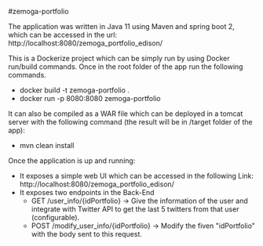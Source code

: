 #zemoga-portfolio

The application was written in Java 11 using Maven and spring boot 2, which can be accessed in the url: http://localhost:8080/zemoga_portfolio_edison/

This is a Dockerize project which can be simply run by using Docker run/build commands. Once in the root folder of the app run the following commands.

* docker build -t zemoga-portfolio .
* docker run -p 8080:8080 zemoga-portfolio

It can also be compiled as a WAR file which can be deployed in a tomcat server with the following command (the result will be in /target folder of the app):

* mvn clean install
	



Once the application is up and running:


* It exposes a simple web UI which can be accessed in the following Link: http://localhost:8080/zemoga_portfolio_edison/
* It exposes two endpoints in the Back-End
	* GET /user_info/{idPortfolio} -> Give the information of the user and integrate with Twitter API to get the last 5 twitters from that user (configurable).
	* POST /modify_user_info/{idPortfolio} ->  Modify the fiven "idPortfolio" with the body sent to this request.
	
